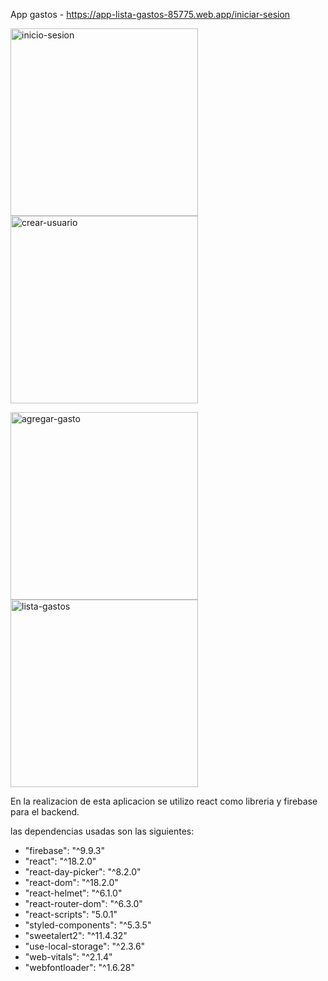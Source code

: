 App gastos - https://app-lista-gastos-85775.web.app/iniciar-sesion

<img src='https://user-images.githubusercontent.com/90290161/191749132-f759bd90-db74-4e6d-a79c-a47e5ed2a7a0.png' alt='inicio-sesion' width='300px'/><img src='https://user-images.githubusercontent.com/90290161/191749145-7a53c4a2-1066-4984-aed3-2b6e158d4e0a.png' alt='crear-usuario' width='300px'/>

<img src='https://user-images.githubusercontent.com/90290161/191749169-64467255-d5eb-468d-ab7b-bfa03113b955.png' alt='agregar-gasto' width='300px'/><img src='https://user-images.githubusercontent.com/90290161/191749200-be3d97ea-5028-4b96-8411-d418dbac295c.png' alt='lista-gastos' width='300px'/>




En la realizacion de esta aplicacion se utilizo react como libreria y firebase para el backend. 

las dependencias usadas son las siguientes:

<ul>
  <li>"firebase": "^9.9.3"</li>
  <li>"react": "^18.2.0"</li>
  <li>"react-day-picker": "^8.2.0"</li>
  <li>"react-dom": "^18.2.0"</li>
  <li>"react-helmet": "^6.1.0"</li>
  <li>"react-router-dom": "^6.3.0"</li>
  <li>"react-scripts": "5.0.1"</li>
  <li>"styled-components": "^5.3.5"</li>
  <li>"sweetalert2": "^11.4.32"</li>
  <li>"use-local-storage": "^2.3.6"</li>
  <li>"web-vitals": "^2.1.4"</li>
  <li>"webfontloader": "^1.6.28"</li>
</ul>


